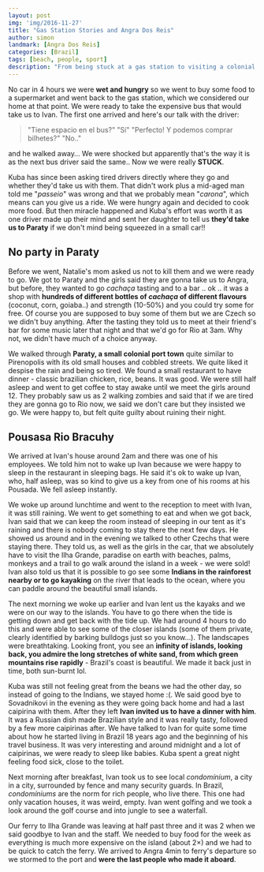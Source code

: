 ```yaml
---
layout: post
img: 'img/2016-11-27'
title: "Gas Station Stories and Angra Dos Reis"
author: simon
landmark: [Angra Dos Reis]
categories: [Brazil]
tags: [beach, people, sport]
description: "From being stuck at a gas station to visiting a colonial port town of Paraty before finally making it to Angra. There, we spent 3 days at Ivan's pousada, sea kayaked and visited a condomínio."
---
```


No car in 4 hours we were **wet and hungry** so we went to buy some food to a supermarket and went back to the gas station, which we considered our home at that point. We were ready to take the expensive bus that would take us to Ivan. The first one arrived and here's our talk with the driver:

> "Tiene espacio en el bus?" 
  "Sí" 
  "Perfecto! Y podemos comprar bilhetes?" 
  "No.."
 
and he walked away… We were shocked but apparently that's the way it is as the next bus driver said the same.. Now we were really **STUCK**.

Kuba has since been asking tired drivers directly where they go and whether they'd take us with them. That didn't work plus a mid-aged man told me "*passeio*" was wrong and that we probably mean "*carona*", which means can you give us a ride. We were hungry again and decided to cook more food. But then miracle happened and Kuba's effort was worth it as one driver made up their mind and sent her daughter to tell us **they'd take us to Paraty** if we don't mind being squeezed in a small car!!

## No party in Paraty

Before we went, Natalie's mom asked us not to kill them and we were ready to go. We got to Paraty and the girls said they are gonna take us to Angra, but before, they wanted to go *cachaça* tasting and to a bar .. ok .. it was a shop with **hundreds of different bottles of *cachaça* of different flavours** (coconut, corn, goiaba..) and strength (10-50%) and you could try some for free. Of course you are supposed to buy some of them but we are Czech so we didn't buy anything. After the tasting they told us to meet at their friend's bar for some music later that night and that we'd go for Rio at 3am. Why not, we didn't have much of a choice anyway.

We walked through **Paraty, a small colonial port town** quite similar to Pirenopolis with its old small houses and cobbled streets. We quite liked it despise the rain and being so tired. We found a small restaurant to have dinner - classic brazilian chicken, rice, beans. It was good. We were still half asleep and went to get coffee to stay awake until we meet the girls around 12. They probably saw us as 2 walking zombies and said that if we are tired they are gonna go to Rio now, we said we don't care but they insisted we go. We were happy to, but felt quite guilty about ruining their night. 

## Pousasa Rio Bracuhy

We arrived at Ivan's house around 2am and there was one of his employees. We told him not to wake up Ivan because we were happy to sleep in the restaurant in sleeping bags. He said it's ok to wake up Ivan, who, half asleep, was so kind to give us a key from one of his rooms at his Pousada. We fell asleep instantly. 

We woke up around lunchtime and went to the reception to meet with Ivan, it was still raining. We went to get something to eat and when we got back, Ivan said that we can keep the room instead of sleeping in our tent as it's raining and there is nobody coming to stay there the next few days. He showed us around and in the evening we talked to other Czechs that were staying there. They told us, as well as the girls in the car, that we absolutely have to visit the Ilha Grande, paradise on earth with beaches, palms, monkeys and a trail to go walk around the island in a week - we were sold! Ivan also told us that it is possible to go see some **Indians in the rainforest nearby or to go kayaking** on the river that leads to the ocean, where you can paddle around the beautiful small islands. 

The next morning we woke up earlier  and Ivan lent us the kayaks and we were on our way to the islands. You have to go there when the tide is getting down and get back with the tide up. We had around 4 hours to do this and were able to see some of the closer islands (some of them private, clearly identified by barking bulldogs just so you know…). The landscapes were breathtaking. Looking front, you see an **infinity of islands, looking back, you admire the long stretches of white sand, from which green mountains rise rapidly** - Brazil's coast is beautiful. We made it back just in time, both sun-burnt lol.

Kuba was still not feeling great from the beans we had the other day, so instead of going to the Indians, we stayed home :(. We said good bye to Sovadnikovi in the evening as they were going back home and had a last caipirina with them. After they left **Ivan invited us to have a dinner with him**. It was a Russian dish made Brazilian style and it was really tasty, followed by a few more caipirinas after. We have talked to Ivan for quite some time about how he started living in Brazil 18 years ago and the beginning of his travel business. It was very interesting and around midnight and a lot of caipirinas, we were ready to sleep like babies.  Kuba spent a great night feeling food sick, close to the toilet. 

Next morning after breakfast, Ivan took us to see local *condomínium*, a city in a city, surrounded by fence and many security guards. In Brazil, *condomíniums* are the norm for rich people, who live there. This one had only vacation houses, it was weird, empty. Ivan went golfing and we took a look around the golf course and into jungle to see a waterfall.

Our ferry to Ilha Grande was leaving at half past three and it was 2 when we said goodbye to Ivan and the staff. We needed to buy food for the week as everything is much more expensive on the island (about 2×) and we had to be quick to catch the ferry. We arrived to Angra 4min to ferry's departure so we stormed to the port and **were the last people who made it aboard**.
